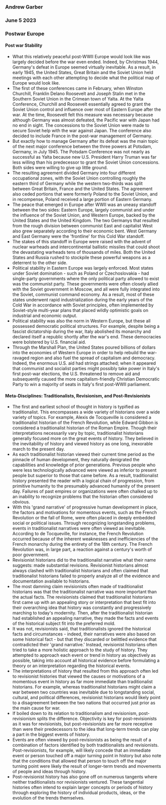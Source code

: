 ### Andrew Garber
### June 5 2023
### Postwar Europe

#### Post war Stability
 - What this relatively peaceful post-WWII Europe would look like was largely decided before the war even ended. Indeed, by Christmas 1944, Germany's defeat in Europe seemed virtually inevitable. As a result, in early 1945, the United States, Great Britain and the Soviet Union held meetings with each other attempting to decide what the political map of Europe would look like.
 - The first of these conferences came in February, when Winston Churchill, Franklin Delano Roosevelt and Joseph Stalin met in the Southern Soviet Union in the Crimean town of Yalta. At the Yalta Conference, Churchill and Roosevelt essentially agreed to grant the Soviet Union control and influence over most of Eastern Europe after the war. At the time, Roosevelt felt this measure was necessary because although Germany was almost defeated, the Pacific war with Japan had no end in sight. The concessions to the Soviet Union were made to secure Soviet help with the war against Japan. The conference also decided to include France in the post-war management of Germany.
 - But exactly how to manage Germany after its defeat was the main topic of the next major conference between the three powers at Potsdam, Germany, in July 1945. The Potsdam Conference was not nearly as successful as Yalta because new U.S. President Harry Truman was far less willing than his predecessor to grant the Soviet Union concessions. Both sides were willing to give up little ground.
 - The resulting agreement divided Germany into four different occupational zones, with the Soviet Union controlling roughly the eastern third of Germany while the western two-thirds was split between Great Britain, France and the United States. The agreement also ceded portions that were formerly Poland to the Soviet Union, and in recompense, Poland received a large portion of Eastern Germany.
 - The peace that emerged in Europe after WWII was an uneasy standoff between the two sides: Eastern Europe, largely communist and under the influence of the Soviet Union, and Western Europe, backed by the United States and the United Kingdom. The two Germanys that resulted from the rough division between communist East and capitalist West also grew separately according to their economic bent. West Germany and East Germany were the 'frontline' for this Cold War standoff.
 - The stakes of this standoff in Europe were raised with the advent of nuclear warheads and intercontinental ballistic missiles that could shoot the devastating warheads tens of thousands of miles. Both the United States and Russia rushed to stockpile these powerful weapons as a deterrent to the other side.
 - Political stability in Eastern Europe was largely enforced. Most states under Soviet domination - such as Poland or Czechoslovakia - had single-party governments where the only political party allowed to exist was the communist party. These governments were often closely allied with the Soviet government in Moscow, and all were fully integrated into the Soviet, communist command economy. As a result, most of these states underwent rapid industrialization during the early years of the Cold War in accordance with Soviet principles, often implemented by Soviet-style multi-year plans that placed wildly optimistic goals on industrial and economic output.
 - Political stability was also the norm in Western Europe, but these all possessed democratic political structures. For example, despite being a fascist dictatorship during the war, Italy abolished its monarchy and declared itself a republic shortly after the war's end. These democracies were bolstered by U.S. financial aid.
 - Through the Marshall Plan, the United States poured billions of dollars into the economies of Western Europe in order to help rebuild the war-ravaged region and also fuel the spread of capitalism and democracy. Indeed, the enormous U.S. aid had strings attached; when it appeared that communist and socialist parties might possibly take power in Italy's first post-war elections, the U.S. threatened to remove aid and subsequently caused the more capitalism-friendly Christian Democratic Party to win a majority of seats in Italy's first post-WWII parliament.

#### Meta-Disciplines: Traditionalists, Revisionism, and Post-Revisionists
 - The first and earliest school of thought in history is typified as traditionalist. This encompasses a wide variety of historians over a wide variety of topics. For example, Alexis de Tocqueville is considered a traditionalist historian of the French Revolution, while Edward Gibbon is considered a traditionalist historian of the Roman Empire. Though their interpretations necessarily vary by topic, traditionalist historians generally focused more on the great events of history. They believed in the inevitability of history and viewed history as one long, inexorable march to the present day.
 - As each traditionalist historian viewed their current time period as the pinnacle of human development, they naturally denigrated the capabilities and knowledge of prior generations. Previous people who were less technologically advanced were viewed as inferior to present people but superior to those that came before. As a result, traditionalist history presented the reader with a logical chain of progression, from primitive humanity to the presumably advanced humanity of the present day. Failures of past empires or organizations were often chalked up to an inability to recognize problems that the historian often considered obvious.
 - With this 'grand narrative' of progressive human development in place, the factors and motivations for momentous events, such as the French Revolution or the fall of Rome, were often placed in deeply embedded social or political issues. Through recognizing longstanding problems, events in traditionalist narratives were often viewed as inevitable. According to de Tocqueville, for instance, the French Revolution occurred because of the inherent weaknesses and inefficiencies of the French monarchy during the entirety of the 18th century. The French Revolution was, in large part, a reaction against a century's worth of poor government.
 - Revisionist historians did to the traditionalist narrative what their name suggests: made substantial revisions. Revisionist historians almost always clashed with traditionalist historians and often claimed that traditionalist historians failed to properly analyze all of the evidence and documentation available to historians.
 - The most damning claim revisionists often made of traditionalist historians was that the traditionalist narrative was more important than the actual facts. The revisionists claimed that traditionalist historians first came up with an appealing story or interpretation that best fit into their overarching idea that history was constantly and progressively marching to today's modernity. Then, after the traditionalist historian had established an appealing narrative, they made the facts and events of the historical subject fit into the preferred mold.
 - It was not, revisionists said, that traditionalists ignored the historical facts and circumstances - indeed, their narratives were also based on some historical fact - but that they discarded or belittled evidence that contradicted their 'grand narrative.' Instead, revisionist historians often tried to take a more holistic approach to the study of history. They attempted to approach each event or trend in history as objectively as possible, taking into account all historical evidence before formulating a theory or an interpretation regarding the historical events.
 - The interpretations of history that resulted from this approach often led to revisionist histories that viewed the causes or motivations of a momentous event in history as far more immediate than traditionalist historians. For example, whereas traditionalist historians might claim a war between two countries was inevitable due to longstanding social, cultural, and political differences, revisionist historians would likely point to a disagreement between the two nations that occurred just prior as the main cause for war.
 - If boiled down to its relation to traditionalism and revisionism, post-revisionism splits the difference. Objectivity is key for post-revisionists as it was for revisionists, but post-revisionists are far more receptive than were their predecessors to the idea that long-term trends can play a part in the biggest events of history.
 - Events are often viewed by post-revisionists as being the result of a combination of factors identified by both traditionalists and revisionists. Post-revisionists, for example, will likely concede that an immediate event or person touched off a major turning point in history but also note that the conditions that allowed that person to touch off the major turning point were likely the result of longer-term trends and movements of people and ideas through history.
 - Post-revisionist history has also gone off on numerous tangents where neither traditionalists nor revisionists ventured. These tangential histories often intend to explain larger concepts or periods of history through exploring the history of individual products, ideas, or the evolution of the trends themselves.